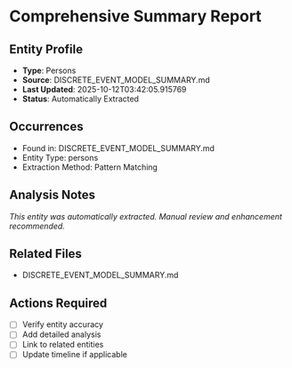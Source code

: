 # Comprehensive Summary Report

## Entity Profile
- **Type**: Persons
- **Source**: DISCRETE_EVENT_MODEL_SUMMARY.md
- **Last Updated**: 2025-10-12T03:42:05.915769
- **Status**: Automatically Extracted

## Occurrences
- Found in: DISCRETE_EVENT_MODEL_SUMMARY.md
- Entity Type: persons
- Extraction Method: Pattern Matching

## Analysis Notes
*This entity was automatically extracted. Manual review and enhancement recommended.*

## Related Files
- DISCRETE_EVENT_MODEL_SUMMARY.md

## Actions Required
- [ ] Verify entity accuracy
- [ ] Add detailed analysis
- [ ] Link to related entities
- [ ] Update timeline if applicable
